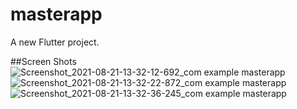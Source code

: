 # masterapp

A new Flutter project.

##Screen Shots
<br>
![Screenshot_2021-08-21-13-32-12-692_com example masterapp](https://user-images.githubusercontent.com/54120382/130315563-a02b9f51-b96b-467b-9b05-2b2e7472d475.jpg)
![Screenshot_2021-08-21-13-32-22-872_com example masterapp](https://user-images.githubusercontent.com/54120382/130315582-a81bdcd0-7a13-45fb-9bf3-eb3c3b451a39.jpg)
![Screenshot_2021-08-21-13-32-36-245_com example masterapp](https://user-images.githubusercontent.com/54120382/130315586-a25d30b9-429c-46f3-98f2-d64e35f92a64.jpg)


